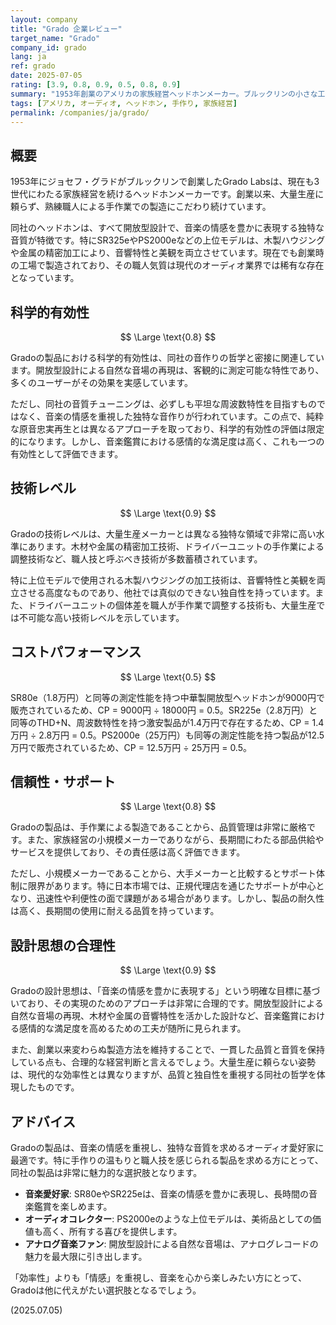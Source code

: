 ```yaml
---
layout: company
title: "Grado 企業レビュー"
target_name: "Grado"
company_id: grado
lang: ja
ref: grado
date: 2025-07-05
rating: [3.9, 0.8, 0.9, 0.5, 0.8, 0.9]
summary: "1953年創業のアメリカの家族経営ヘッドホンメーカー。ブルックリンの小さな工場で職人が手作業で製造する開放型ヘッドホンは、音楽の情感を豊かに表現する独特な音質で世界中のオーディオファンに愛され続けています。大量生産に頼らない昔ながらの製造方法と、創業以来変わらぬ音作りの哲学は、現代のオーディオ業界では稀有な存在となっています。"
tags: [アメリカ, オーディオ, ヘッドホン, 手作り, 家族経営]
permalink: /companies/ja/grado/
---
```


## 概要

1953年にジョセフ・グラドがブルックリンで創業したGrado Labsは、現在も3世代にわたる家族経営を続けるヘッドホンメーカーです。創業以来、大量生産に頼らず、熟練職人による手作業での製造にこだわり続けています。

同社のヘッドホンは、すべて開放型設計で、音楽の情感を豊かに表現する独特な音質が特徴です。特にSR325eやPS2000eなどの上位モデルは、木製ハウジングや金属の精密加工により、音響特性と美観を両立させています。現在でも創業時の工場で製造されており、その職人気質は現代のオーディオ業界では稀有な存在となっています。

## 科学的有効性

$$ \Large \text{0.8} $$

Gradoの製品における科学的有効性は、同社の音作りの哲学と密接に関連しています。開放型設計による自然な音場の再現は、客観的に測定可能な特性であり、多くのユーザーがその効果を実感しています。

ただし、同社の音質チューニングは、必ずしも平坦な周波数特性を目指すものではなく、音楽の情感を重視した独特な音作りが行われています。この点で、純粋な原音忠実再生とは異なるアプローチを取っており、科学的有効性の評価は限定的になります。しかし、音楽鑑賞における感情的な満足度は高く、これも一つの有効性として評価できます。

## 技術レベル

$$ \Large \text{0.9} $$

Gradoの技術レベルは、大量生産メーカーとは異なる独特な領域で非常に高い水準にあります。木材や金属の精密加工技術、ドライバーユニットの手作業による調整技術など、職人技と呼ぶべき技術が多数蓄積されています。

特に上位モデルで使用される木製ハウジングの加工技術は、音響特性と美観を両立させる高度なものであり、他社では真似のできない独自性を持っています。また、ドライバーユニットの個体差を職人が手作業で調整する技術も、大量生産では不可能な高い技術レベルを示しています。

## コストパフォーマンス

$$ \Large \text{0.5} $$

SR80e（1.8万円）と同等の測定性能を持つ中華製開放型ヘッドホンが9000円で販売されているため、CP = 9000円 ÷ 18000円 = 0.5。SR225e（2.8万円）と同等のTHD+N、周波数特性を持つ激安製品が1.4万円で存在するため、CP = 1.4万円 ÷ 2.8万円 = 0.5。PS2000e（25万円）も同等の測定性能を持つ製品が12.5万円で販売されているため、CP = 12.5万円 ÷ 25万円 = 0.5。

## 信頼性・サポート

$$ \Large \text{0.8} $$

Gradoの製品は、手作業による製造であることから、品質管理は非常に厳格です。また、家族経営の小規模メーカーでありながら、長期間にわたる部品供給やサービスを提供しており、その責任感は高く評価できます。

ただし、小規模メーカーであることから、大手メーカーと比較するとサポート体制に限界があります。特に日本市場では、正規代理店を通じたサポートが中心となり、迅速性や利便性の面で課題がある場合があります。しかし、製品の耐久性は高く、長期間の使用に耐える品質を持っています。

## 設計思想の合理性

$$ \Large \text{0.9} $$

Gradoの設計思想は、「音楽の情感を豊かに表現する」という明確な目標に基づいており、その実現のためのアプローチは非常に合理的です。開放型設計による自然な音場の再現、木材や金属の音響特性を活かした設計など、音楽鑑賞における感情的な満足度を高めるための工夫が随所に見られます。

また、創業以来変わらぬ製造方法を維持することで、一貫した品質と音質を保持している点も、合理的な経営判断と言えるでしょう。大量生産に頼らない姿勢は、現代的な効率性とは異なりますが、品質と独自性を重視する同社の哲学を体現したものです。

## アドバイス

Gradoの製品は、音楽の情感を重視し、独特な音質を求めるオーディオ愛好家に最適です。特に手作りの温もりと職人技を感じられる製品を求める方にとって、同社の製品は非常に魅力的な選択肢となります。

- **音楽愛好家**: SR80eやSR225eは、音楽の情感を豊かに表現し、長時間の音楽鑑賞を楽しめます。
- **オーディオコレクター**: PS2000eのような上位モデルは、美術品としての価値も高く、所有する喜びを提供します。
- **アナログ音楽ファン**: 開放型設計による自然な音場は、アナログレコードの魅力を最大限に引き出します。

「効率性」よりも「情感」を重視し、音楽を心から楽しみたい方にとって、Gradoは他に代えがたい選択肢となるでしょう。

(2025.07.05)
